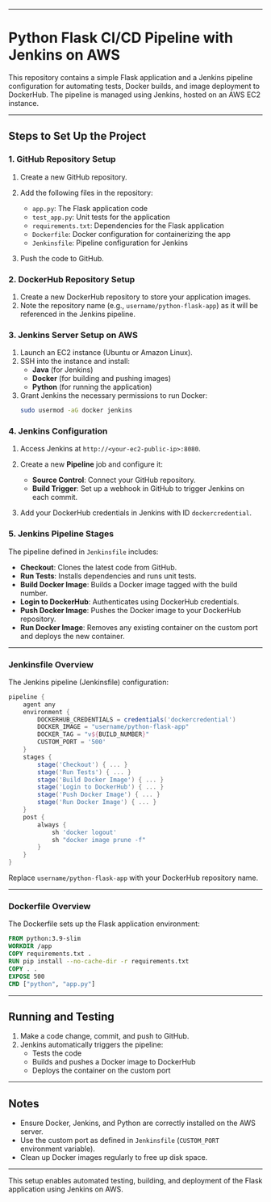 
---

# Python Flask CI/CD Pipeline with Jenkins on AWS

This repository contains a simple Flask application and a Jenkins pipeline configuration for automating tests, Docker builds, and image deployment to DockerHub. The pipeline is managed using Jenkins, hosted on an AWS EC2 instance.

---

## Steps to Set Up the Project

### 1. GitHub Repository Setup
1. Create a new GitHub repository.
2. Add the following files in the repository:
   - `app.py`: The Flask application code
   - `test_app.py`: Unit tests for the application
   - `requirements.txt`: Dependencies for the Flask application
   - `Dockerfile`: Docker configuration for containerizing the app
   - `Jenkinsfile`: Pipeline configuration for Jenkins

3. Push the code to GitHub.

### 2. DockerHub Repository Setup
1. Create a new DockerHub repository to store your application images.
2. Note the repository name (e.g., `username/python-flask-app`) as it will be referenced in the Jenkins pipeline.

### 3. Jenkins Server Setup on AWS
1. Launch an EC2 instance (Ubuntu or Amazon Linux).
2. SSH into the instance and install:
   - **Java** (for Jenkins)
   - **Docker** (for building and pushing images)
   - **Python** (for running the application)
3. Grant Jenkins the necessary permissions to run Docker:
   ```bash
   sudo usermod -aG docker jenkins
   ```

### 4. Jenkins Configuration
1. Access Jenkins at `http://<your-ec2-public-ip>:8080`.
2. Create a new **Pipeline** job and configure it:
   - **Source Control**: Connect your GitHub repository.
   - **Build Trigger**: Set up a webhook in GitHub to trigger Jenkins on each commit.

3. Add your DockerHub credentials in Jenkins with ID `dockercredential`.

### 5. Jenkins Pipeline Stages

The pipeline defined in `Jenkinsfile` includes:
   - **Checkout**: Clones the latest code from GitHub.
   - **Run Tests**: Installs dependencies and runs unit tests.
   - **Build Docker Image**: Builds a Docker image tagged with the build number.
   - **Login to DockerHub**: Authenticates using DockerHub credentials.
   - **Push Docker Image**: Pushes the Docker image to your DockerHub repository.
   - **Run Docker Image**: Removes any existing container on the custom port and deploys the new container.

---

### Jenkinsfile Overview

The Jenkins pipeline (Jenkinsfile) configuration:

```groovy
pipeline {
    agent any
    environment {
        DOCKERHUB_CREDENTIALS = credentials('dockercredential')
        DOCKER_IMAGE = "username/python-flask-app"
        DOCKER_TAG = "v${BUILD_NUMBER}"
        CUSTOM_PORT = '500'
    }
    stages {
        stage('Checkout') { ... }
        stage('Run Tests') { ... }
        stage('Build Docker Image') { ... }
        stage('Login to DockerHub') { ... }
        stage('Push Docker Image') { ... }
        stage('Run Docker Image') { ... }
    }
    post {
        always {
            sh 'docker logout'
            sh "docker image prune -f"
        }
    }
}
```

Replace `username/python-flask-app` with your DockerHub repository name.

---

### Dockerfile Overview

The Dockerfile sets up the Flask application environment:

```dockerfile
FROM python:3.9-slim
WORKDIR /app
COPY requirements.txt .
RUN pip install --no-cache-dir -r requirements.txt
COPY . .
EXPOSE 500
CMD ["python", "app.py"]
```

---

## Running and Testing

1. Make a code change, commit, and push to GitHub.
2. Jenkins automatically triggers the pipeline:
   - Tests the code
   - Builds and pushes a Docker image to DockerHub
   - Deploys the container on the custom port

---

## Notes
- Ensure Docker, Jenkins, and Python are correctly installed on the AWS server.
- Use the custom port as defined in `Jenkinsfile` (`CUSTOM_PORT` environment variable).
- Clean up Docker images regularly to free up disk space.

---

This setup enables automated testing, building, and deployment of the Flask application using Jenkins on AWS.
